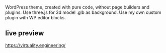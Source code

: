 WordPress theme, created with pure code, without page builders and plugins.
Use three.js for 3d model .glb as background.
Use my own custom plugin with WP editor blocks.

## live preview
https://virtuality.engineering/

